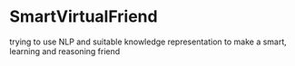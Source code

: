 # SmartVirtualFriend
trying to use NLP and suitable knowledge representation to make a smart, learning and reasoning friend
